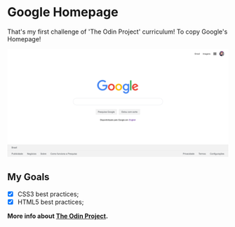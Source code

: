 # Google Homepage

That's my first challenge of 'The Odin Project' curriculum! To copy Google's Homepage!

![](screencapture-127-0-0-1-5500-index-html-2020-06-29-19_32_02.png	)

## My Goals

- [x] CSS3 best practices;
- [x] HTML5 best practices;

**More info about  [The Odin Project](https://www.theodinproject.com/).**
